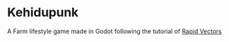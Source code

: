 # Kehidupunk


A Farm lifestyle game made in Godot following the tutorial of <a href = https://www.youtube.com/@rapidvectors/featured target="_blank"> Rapid Vectors </a>

